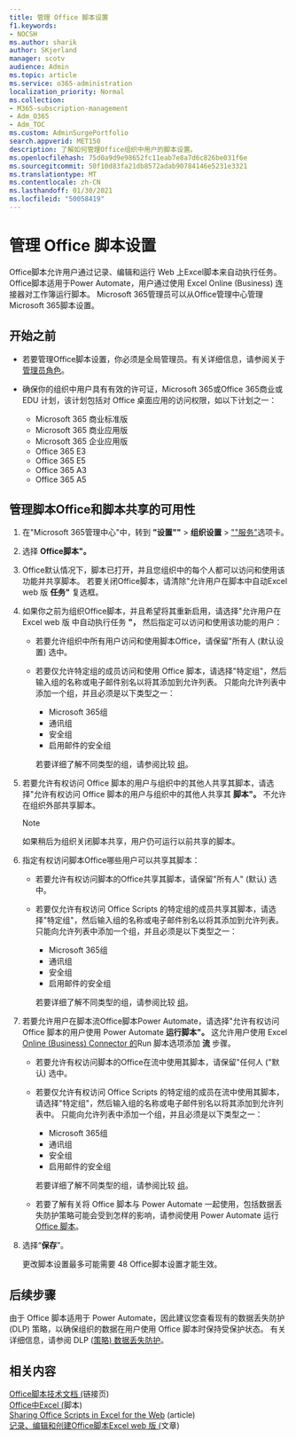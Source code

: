 ```yaml
---
title: 管理 Office 脚本设置
f1.keywords:
- NOCSH
ms.author: sharik
author: SKjerland
manager: scotv
audience: Admin
ms.topic: article
ms.service: o365-administration
localization_priority: Normal
ms.collection:
- M365-subscription-management
- Adm_O365
- Adm_TOC
ms.custom: AdminSurgePortfolio
search.appverid: MET150
description: 了解如何管理Office组织中用户的脚本设置。
ms.openlocfilehash: 75d0a9d9e98652fc11eab7e8a7d6c826be031f6e
ms.sourcegitcommit: 50f10d83fa21db8572adab90784146e5231e3321
ms.translationtype: MT
ms.contentlocale: zh-CN
ms.lasthandoff: 01/30/2021
ms.locfileid: "50058419"
---
```

# <a name="manage-office-scripts-settings"></a>管理 Office 脚本设置

Office脚本允许用户通过记录、编辑和运行 Web 上Excel脚本来自动执行任务。 Office脚本适用于Power Automate，用户通过使用 Excel Online (Business) 连接器对工作簿运行脚本。 Microsoft 365管理员可以从Office管理中心管理Microsoft 365脚本设置。

## <a name="before-you-begin"></a>开始之前

- 若要管理Office脚本设置，你必须是全局管理员。有关详细信息，请参阅关于[管理员角色](../add-users/about-admin-roles.md)。

- 确保你的组织中用户具有有效的许可证，Microsoft 365或Office 365商业或 EDU 计划，该计划包括对 Office 桌面应用的访问权限，如以下计划之一：

    - Microsoft 365 商业标准版
    - Microsoft 365 商业应用版
    - Microsoft 365 企业应用版
    - Office 365 E3
    - Office 365 E5
    - Office 365 A3
    - Office 365 A5

## <a name="manage-availability-of-office-scripts-and-sharing-of-scripts"></a>管理脚本Office和脚本共享的可用性

1. 在"Microsoft 365管理中心"中，转到 **"设置""** \> **组织设置** \> <a href="https://go.microsoft.com/fwlink/p/?linkid=2053743" target="_blank">""服务"</a>选项卡。

2. 选择 **Office脚本"。**

3. Office默认情况下，脚本已打开，并且您组织中的每个人都可以访问和使用该功能并共享脚本。 若要关闭Office脚本，请清除"允许用户在脚本中自动Excel web 版 **任务"** 复选框。

4. 如果你之前为组织Office脚本，并且希望将其重新启用，请选择"允许用户在 Excel web 版 中自动执行任务 **"，** 然后指定可以访问和使用该功能的用户：

    - 若要允许组织中所有用户访问和使用脚本Office，请保留"所有人 (默认设置) 选中。

    - 若要仅允许特定组的成员访问和使用 Office 脚本，请选择"特定组"，然后输入组的名称或电子邮件别名以将其添加到允许列表。 只能向允许列表中添加一个组，并且必须是以下类型之一：
        - Microsoft 365组
        - 通讯组
        - 安全组
        - 启用邮件的安全组
    
        若要详细了解不同类型的组，请参阅比较 [组](../create-groups/compare-groups.md)。

5. 若要允许有权访问 Office 脚本的用户与组织中的其他人共享其脚本，请选择"允许有权访问 Office 脚本的用户与组织中的其他人共享其 **脚本"。** 不允许在组织外部共享脚本。
 
    > [!NOTE]
    > 如果稍后为组织关闭脚本共享，用户仍可运行以前共享的脚本。
 
6. 指定有权访问脚本Office哪些用户可以共享其脚本：
    
    - 若要允许有权访问脚本的Office共享其脚本，请保留"所有人" (默认) 选中。

    - 若要仅允许有权访问 Office Scripts 的特定组的成员共享其脚本，请选择"特定组"，然后输入组的名称或电子邮件别名以将其添加到允许列表。 只能向允许列表中添加一个组，并且必须是以下类型之一：
        - Microsoft 365组
        - 通讯组
        - 安全组
        - 启用邮件的安全组
    
        若要详细了解不同类型的组，请参阅比较 [组](../create-groups/compare-groups.md)。

7. 若要允许用户在脚本流Office脚本Power Automate，请选择"允许有权访问 Office 脚本的用户使用 Power Automate **运行脚本"。** 这允许用户使用 Excel [Online (Business) Connector 的](/connectors/excelonlinebusiness)Run 脚本选项添加 **流** 步骤。

    - 若要允许有权访问脚本的Office在流中使用其脚本，请保留"任何人 ("默认) 选中。

    - 若要仅允许有权访问 Office Scripts 的特定组的成员在流中使用其脚本，请选择"特定组"，然后输入组的名称或电子邮件别名以将其添加到允许列表中。 只能向允许列表中添加一个组，并且必须是以下类型之一：
        - Microsoft 365组
        - 通讯组
        - 安全组
        - 启用邮件的安全组

        若要详细了解不同类型的组，请参阅比较 [组](../create-groups/compare-groups.md)。

    - 若要了解有关将 Office 脚本与 Power Automate 一起使用，包括数据丢失防护策略可能会受到怎样的影响，请参阅使用 Power Automate 运行[Office 脚本](/office/dev/scripts/develop/power-automate-integration)。

8. 选择“**保存**”。

    更改脚本设置最多可能需要 48 Office脚本设置才能生效。

## <a name="next-steps"></a>后续步骤

由于 Office 脚本适用于 Power Automate，因此建议您查看现有的数据丢失防护 (DLP) 策略，以确保组织的数据在用户使用 Office 脚本时保持受保护状态。 有关详细信息，请参阅 DLP ([策略) 数据丢失防护](/power-automate/prevent-data-loss)。

## <a name="related-content"></a>相关内容

[Office脚本技术文档 (](/office/dev/scripts/)链接页) \
[Office中Excel (](https://support.microsoft.com/office/9fbe283d-adb8-4f13-a75b-a81c6baf163a)脚本) \
[Sharing Office Scripts in Excel for the Web](https://support.microsoft.com/office/226eddbc-3a44-4540-acfe-fccda3d1122b) (article) \
[记录、编辑和创建Office脚本Excel web 版 (](/office/dev/scripts/tutorials/excel-tutorial)文章) 
